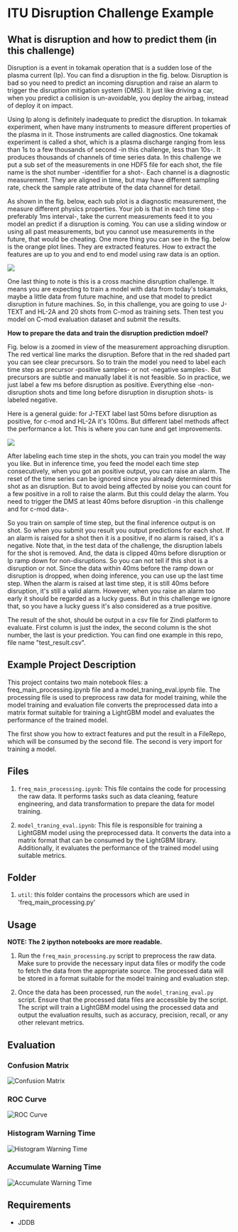 # ITU Disruption Challenge Example

## What is disruption and how to predict them (in this challenge)

Disruption is a event in tokamak operation that is a sudden lose of the plasma current (Ip). You can find a disruption in the fig. below. Disruption is bad so you need to predict an incoming disruption and raise an alarm to trigger the disruption mitigation system (DMS). It just like driving a car, when you predict a collision is un-avoidable, you deploy the airbag, instead of deploy it on impact.

Using Ip along is definitely inadequate to predict the disruption. In tokamak experiment, when have many instruments to measure different properties of the plasma in it. Those instruments are called diagnostics. One tokamak experiment is called a shot, which is a plasma discharge ranging from less than 1s to a few thousands of second -in this challenge, less than 10s-. It produces thousands of channels of time series data. In this challenge we put a sub set of the measurements in one HDF5 file for each shot, the file name is the shot number -identifier for a shot-. Each channel is a diagnostic measurement. They are aligned in time, but may have different sampling rate, check the sample rate attribute of the data channel for detail.

As shown in the fig. below, each sub plot is a diagnostic measurement, the measure different physics properties. Your job is that in each time step -preferably 1ms interval-, take the current measurements feed it to you model an predict if a disruption is coming. You can use a sliding window or using all past measurements, but you cannot use measurements in the future, that would be cheating. One more thing you can see in the fig. below is the orange plot lines. They are extracted features. How to extract the features are up to you and end to end model using raw data is an option.

![](README/2023-09-15-08-30-48.png)

One last thing to note is this is a cross machine disruption challenge. It means you are expecting to train a model with data from today's tokamaks, maybe a little data from future machine, and use that model to predict disruption in future machines. So, in this challenge, you are going to use J-TEXT and HL-2A and 20 shots from C-mod as training sets. Then test you model on C-mod evaluation dataset and submit the results.

**How to prepare the data and train the disruption prediction mdoel?**

Fig. below is a zoomed in view of the measurement approaching disruption. The red vertical line marks the disruption. Before that in the red shaded part you can see clear precursors. So to train the model you need to label each time step as precursor -positive samples- or not -negative samples-. But precursors are subtle and manually label it is not feasible. So in practice, we just label a few ms before disruption as positive. Everything else -non-disruption shots and time long before disruption in disruption shots- is labeled negative.

Here is a general guide: for J-TEXT label last 50ms before disruption as positive, for c-mod and HL-2A it's 100ms. But different label methods affect the performance a lot. This is where you can tune and get improvements.

![](README/fig2.png)

After labeling each time step in the shots, you can train you model the way you like. But in inference time, you feed the model each time step consecutively, when you got an positive output, you can raise an alarm. The reset of the time series can be ignored since you already determined this shot as an disruption. But to avoid being affected by noise you can count for a few positive in a roll to raise the alarm. But this could delay the alarm. You need to trigger the DMS at least 40ms before disruption -in this challenge and for c-mod data-.

So you train on sample of time step, but the final inference output is on shot. So when you submit you result you output predictions for each shot. If an alarm is raised for a shot then it is a positive, if no alarm is raised, it's a negative. Note that, in the test data of the challenge, the disruption labels for the shot is removed. And, the data is clipped 40ms before disruption or Ip ramp down for non-disruptions. So you can not tell if this shot is a disruption or not. Since the data within 40ms before the ramp down or disruption is dropped, when doing inference, you can use up the last time step. When the alarm is raised at last time step, it is still 40ms before disruption, it's still a valid alarm. However, when you raise an alarm too early it should be regarded as a lucky guess. But in this challenge we ignore that, so you have a lucky guess it's also considered as a true positive.

The result of the shot, should be output in a csv file for Zindi platform to evaluate. First column is just the index, the second column is the shot number, the last is your prediction. You can find one example in this repo, file name "test_result.csv".

## Example Project Description

This project contains two main notebook files: a freq_main_processing.ipynb file and
a model_traning_eval.ipynb file. The processing file is used to preprocess raw data
for model training, while the model training and evaluation file converts the
preprocessed data into a matrix format suitable for training a LightGBM model and
evaluates the performance of the trained model.

The first show you how to extract features and put the result in a FileRepo, which will be consumed by the second file. The second is very import for training a model.

## Files

1. `freq_main_processing.ipynb`: This file contains the code for processing the raw
   data. It performs tasks such as data cleaning, feature engineering, and data
   transformation to prepare the data for model training.

2. `model_traning_eval.ipynb`: This file is responsible for training a LightGBM model
   using the preprocessed data. It converts the data into a matrix format that can be
   consumed by the LightGBM library. Additionally, it evaluates the performance of
   the trained model using suitable metrics.

## Folder

1. `util`: this folder contains the processors which are used in
   'freq_main_processing.py'

## Usage

**NOTE: The 2 ipython notebooks are more readable.**

1. Run the `freq_main_processing.py` script to preprocess the raw data. Make sure
   to provide the necessary input data files or modify the code to fetch the data
   from the appropriate source. The processed data will be stored in a format
   suitable for the model training and evaluation step.

2. Once the data has been processed, run the `model_traning_eval.py` script.
   Ensure that the processed data files are accessible by the script. The script
   will train a LightGBM model using the processed data and output the evaluation
   results, such as accuracy, precision, recall, or any other relevant metrics.

## Evaluation

### Confusion Matrix

![Confusion Matrix](eval_fig/confusion_matrix.png)

### ROC Curve

![ROC Curve](eval_fig/roc.png)

### Histogram Warning Time

![Histogram Warning Time](eval_fig/histogram_warning_time.png)

### Accumulate Warning Time

![Accumulate Warning Time](eval_fig/accumulate_warning_time.png)

## Requirements

- JDDB
